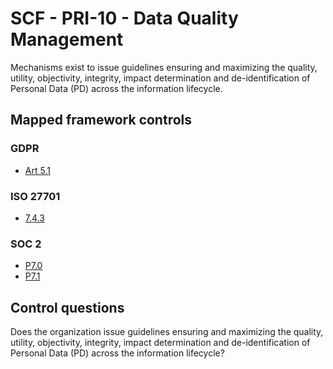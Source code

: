 # SCF - PRI-10 - Data Quality Management
Mechanisms exist to issue guidelines ensuring and maximizing the quality, utility, objectivity, integrity, impact determination and de-identification of Personal Data (PD) across the information lifecycle.
## Mapped framework controls
### GDPR
- [Art 5.1](../gdpr/art5.md#Article-51)
  
### ISO 27701
- [7.4.3](../iso27701/743.md)
  
### SOC 2
- [P7.0](../soc2/p70.md)
- [P7.1](../soc2/p71.md)
  
## Control questions
Does the organization issue guidelines ensuring and maximizing the quality, utility, objectivity, integrity, impact determination and de-identification of Personal Data (PD) across the information lifecycle?
  